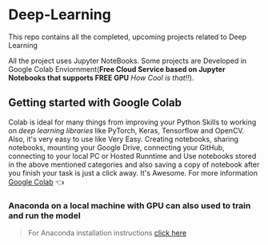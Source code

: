 # Deep-Learning
This repo contains all the completed, upcoming projects related to Deep Learning

All the project uses Jupyter NoteBooks. 
Some projects are Developed in Google Colab Enviornment(**Free Cloud Service based on Jupyter Notebooks that supports FREE GPU** *How Cool is that!!*).

## Getting started with Google Colab
Colab is ideal for many things from improving your Python Skills to working on *deep learning libraries* like PyTorch, Keras, Tensorflow and OpenCV. Also, it's very easy to use like Very Easy. Creating notebooks, sharing notebooks, mounting your Google Drive, connecting your GitHub, connecting to your local PC or Hosted Runntime and Use notebooks stored in the above mentioned categories and also saving a copy of notebook after you finish your task is just a click away. It's Awesome.
For more information [Google Colab](https://colab.research.google.com/notebooks/welcome.ipynb) :point_left:

### Anaconda on a local machine with GPU can also used to train and run the model
>For Anaconda installation instructions [click here](https://docs.anaconda.com/anaconda/install/)
